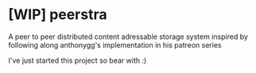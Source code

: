 # [WIP] peerstra
A peer to peer distributed content adressable storage system inspired by following along anthonygg's implementation in his patreon series

I've just started this project so bear with :)
